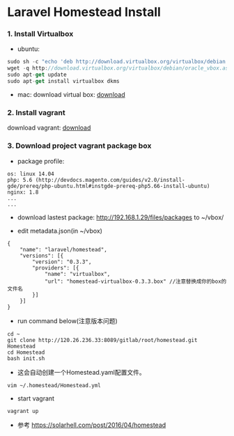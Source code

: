 Laravel Homestead Install
=====

### 1. Install Virtualbox
* ubuntu:
```javascript 
sudo sh -c "echo 'deb http://download.virtualbox.org/virtualbox/debian '$(lsb_release -cs)' contrib non-free' > /etc/apt/sources.list.d/virtualbox.list" 
wget -q http://download.virtualbox.org/virtualbox/debian/oracle_vbox.asc -O- | sudo apt-key add - 
sudo apt-get update
sudo apt-get install virtualbox dkms
```
* mac:
download virtual box: [download](https://www.virtualbox.org/wiki/Downloads)

### 2. Install vagrant
download vagrant: [download](https://www.vagrantup.com/)

### 3. Download project vagrant package box
* package profile:
```
os: linux 14.04
php: 5.6 (http://devdocs.magento.com/guides/v2.0/install-gde/prereq/php-ubuntu.html#instgde-prereq-php5.66-install-ubuntu)
nginx: 1.8
...
...
```
* download lastest package:
http://192.168.1.29/files/packages to ~/vbox/

* edit metadata.json(in ~/vbox)
```
{
    "name": "laravel/homestead",
    "versions": [{
        "version": "0.3.3",
        "providers": [{
            "name": "virtualbox",
            "url": "homestead-virtualbox-0.3.3.box" //注意替换成你的box的文件名
        }]
    }]
}
```
* run command below(注意版本问题)
```
cd ~
git clone http://120.26.236.33:8089/gitlab/root/homestead.git Homestead 
cd Homestead
bash init.sh
```

* 这会自动创建一个Homestead.yaml配置文件。
```
vim ~/.homestead/Homestead.yml
```

* start vagrant
```
vagrant up
```

* 参考
https://solarhell.com/post/2016/04/homestead
